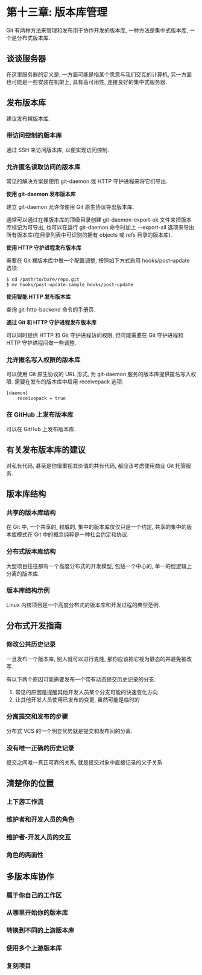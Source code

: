 # 第十三章: 版本库管理 #

Git 有两种方法来管理和发布用于协作开发的版本库, 一种方法是集中式版本库, 一个是分布式版本库.

## 谈谈服务器 ##

在这里服务器的定义是, 一方面可能是指某个愿意与我们交互的计算机, 另一方面也可能是一些安装在机架上, 具有高可用性, 连接良好的集中式服务器.

## 发布版本库 ##

建议发布裸版本库.

### 带访问控制的版本库 ###

通过 SSH 来访问版本库, 以便实现访问控制.

### 允许匿名读取访问的版本库 ###

常见的解决方案是使用 git-daemon 或 HTTP 守护进程来将它们导出.

**使用 git-daemon 发布版本库**

建立 git-daemon 允许你使用 Git 原生协议导出版本库.

通常可以通过在裸版本库的顶级目录创建 git-daemon-export-ok 文件来把版本库标记为可导出, 也可以在运行 git-daemon 命令时加上 --export-all 选项来导出所有版本库(在目录列表中可识别的拥有 objects 或 refs 目录的版本库).

**使用 HTTP 守护进程发布版本库**

需要在 Git 裸版本库中做一个配置调整, 按照如下方式启用 hooks/post-update 选项:

```
$ cd /path/to/bare/repo.git
$ mv hooks/post-update.sample hooks/post-update
```

**使用智能 HTTP 发布版本库**

查询 git-http-backend 命令的手册页.

**通过 Git 和 HTTP 守护进程发布版本库**

可以同时提供 HTTP 和 Git 守护进程访问权限, 但可能需要在 Git 守护进程和 HTTP 守护进程间做一些调整.

### 允许匿名写入权限的版本库 ###

可以使用 Git 原生协议的 URL 形式, 为 git-daemon 服务的版本库提供匿名写入权限. 需要在发布的版本库中启用 receivepack 选项:

```
[daemon]
    receivepack = true
```

### 在 GitHub 上发布版本库 ###

可以在 GitHub 上发布版本库.

## 有关发布版本库的建议 ##

对私有代码, 甚至是你很重视其价值的共有代码, 都应该考虑使用商业 Git 托管服务.

## 版本库结构 ##

### 共享的版本库结构 ###

在 Git 中, 一个共享的, 权威的, 集中的版本库仅仅只是一个约定, 共享的集中的版本库模式在 Git 中的概念纯粹是一种社会约定和协议.

### 分布式版本库结构 ###

大型项目往往都有一个高度分布式的开发模型, 包括一个中心的, 单一的但逻辑上分离的版本库.

### 版本库结构示例 ###

Linux 内核项目是一个高度分布式的版本库和开发过程的典型范例.

## 分布式开发指南 ##

### 修改公共历史记录 ###

一旦发布一个版本库, 别人就可以进行克隆, 那你应该把它视为静态的并避免被改写.

有以下两个原因可能需要发布一个带有动态提交历史记录的分支:

1. 常见的原因是提醒其他开发人员某个分支可能的快速变化方向
2. 让其他开发人员使用已发布的变更, 虽然可能是临时的

### 分离提交和发布的步骤 ###

分布式 VCS 的一个明显优势就是提交和发布间的分离.

### 没有唯一正确的历史记录 ###

提交之间唯一真正可靠的关系, 就是提交对象中直接记录的父子关系.

## 清楚你的位置 ##

### 上下游工作流 ###

### 维护者和开发人员的角色 ###

### 维护者-开发人员的交互 ###

### 角色的两面性 ###

## 多版本库协作 ##

### 属于你自己的工作区 ###

### 从哪里开始你的版本库 ###

### 转换到不同的上游版本库 ###

### 使用多个上游版本库 ###

### 复刻项目 ###

